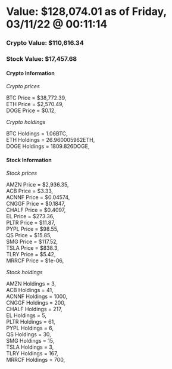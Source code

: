 # Value: $128,074.01 as of Friday, 03/11/22 @ 00:11:14 

### Crypto Value: $110,616.34

### Stock Value: $17,457.68

#### Crypto Information 
*Crypto prices* 

BTC Price = $38,772.39,  
ETH Price = $2,570.49,  
DOGE Price = $0.12,  


*Crypto holdings* 

BTC Holdings = 1.06BTC,  
ETH Holdings = 26.960005962ETH,  
DOGE Holdings = 1809.826DOGE,  


#### Stock Information 

*Stock prices* 

AMZN Price = $2,936.35,  
ACB Price = $3.33,  
ACNNF Price = $0.04574,  
CNGGF Price = $0.1847,  
CHALF Price = $0.4097,  
EL Price = $273.36,  
PLTR Price = $11.87,  
PYPL Price = $98.55,  
QS Price = $15.85,  
SMG Price = $117.52,  
TSLA Price = $838.3,  
TLRY Price = $5.42,  
MRRCF Price = $1e-06,  


*Stock holdings* 

AMZN Holdings = 3,  
ACB Holdings = 41,  
ACNNF Holdings = 1000,  
CNGGF Holdings = 200,  
CHALF Holdings = 217,  
EL Holdings = 5,  
PLTR Holdings = 61,  
PYPL Holdings = 6,  
QS Holdings = 30,  
SMG Holdings = 15,  
TSLA Holdings = 3,  
TLRY Holdings = 167,  
MRRCF Holdings = 700,  


